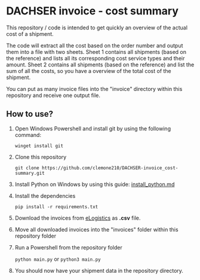 # DACHSER invoice - cost summary

This repository / code is intended to get quickly an overview of the actual cost of a shipment.

The code will extract all the cost based on the order number and output them into a file with two sheets.
Sheet 1 contains all shipments (based on the reference) and lists all its corresponding cost service types and their amount.
Sheet 2 contains all shipments (based on the reference) and list the sum of all the costs, so you have a overview of the total cost of the shipment.

You can put as many invoice files into the "invoice" directory within this repository and receive one output file.

## How to use?

1. Open Windows Powershell and install git by using the following command:

	`winget install git` 

2.  Clone this repository

	`git clone https://github.com/clemone210/DACHSER-invoice_cost-summary.git`

3. Install Python on Windows by using this guide:  [install_python.md](https://github.com/clemone210/DACHSER-invoice_cost-summary/blob/d5cd11113221acf25388fa008caaaa46fba62fb2/install_python.md)

4.	Install the dependencies

	`pip install -r requirements.txt`

5. Download the invoices from [eLogistics](https://elogistics.dachser.com/downloads/index?0) as **.csv** file.
6. Move all downloaded invoices into the "invoices" folder within this repository folder
7. Run a Powershell from the repository folder

	`python main.py` or `python3 main.py`

8. You should now have your shipment data in the repository directory.
